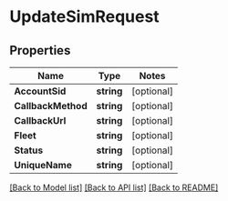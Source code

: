 # UpdateSimRequest

## Properties
Name | Type | Notes
------------ | ------------- | -------------
**AccountSid** | **string** | [optional] 
**CallbackMethod** | **string** | [optional] 
**CallbackUrl** | **string** | [optional] 
**Fleet** | **string** | [optional] 
**Status** | **string** | [optional] 
**UniqueName** | **string** | [optional] 

[[Back to Model list]](../README.md#documentation-for-models) [[Back to API list]](../README.md#documentation-for-api-endpoints) [[Back to README]](../README.md)


